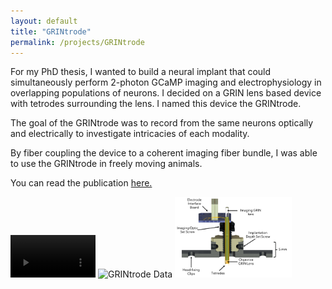 ```yaml
---
layout: default
title: "GRINtrode"
permalink: /projects/GRINtrode
---
```

For my PhD thesis, I wanted to build a neural implant that could simultaneously perform 2-photon GCaMP imaging and electrophysiology in overlapping populations of neurons. I decided on a GRIN lens based device with tetrodes surrounding the lens. I named this device the GRINtrode. 

The goal of the GRINtrode was to record from the same neurons optically and electrically to investigate intricacies of each modality. 

By fiber coupling the device to a coherent imaging fiber bundle, I was able to use the GRINtrode in freely moving animals. 

You can read the publication [here.](https://doi.org/10.1117/1.NPh.9.4.045009)

<p float="left">
    <video src="../assets/GRINtrode.mp4" width="27%" controls></video>
    <img src="../assets/data.gif" alt="GRINtrode Data" width="32%"/>
    <img src="../assets/GRINtrode.png" alt="GRINtrode Schematic" width="37%"/>
</p>